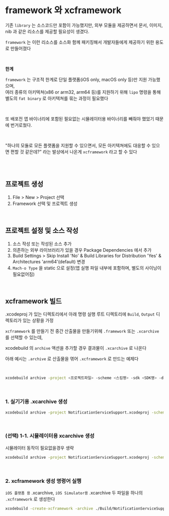 # framework 와 xcframework

기존 `library` 는 소스코드만 포함이 가능했지만, 외부 모듈을 제공하면서 문서, 이미지, nib 과 같은 리소스를 제공할 필요성이 생겼다.

`framework` 는 이런 리소스를 소스화 함께 패키징해서 개발자들에게 제공하기 위한 용도로 만들어졌다

</br>

**한계**

`framework` 는 구조적 한계로 단일 플랫폼(iOS only, macOS only 등)만 지원 가능했으며,  
여러 종류의 아키텍쳐(x86 or arm32, arm64 등)를 지원하기 위해 `lipo` 명령을 통해 별도의 `fat binary` 로 아키텍쳐를 묶는 과정이 필요했다

</br>

또 배포전 앱 바이너리에 포함된 필요없는 시뮬레이터용 바이너리를 빼줘야 했었기 때문에 번거로웠다.

</br>

"하나의 모듈로 모든 플랫폼을 지원할 수 있으면서, 모든 아키텍쳐에도 대응할 수 있으면 편할 것 같은데?" 라는 발상에서 나온게 `xcframework` 라고 할 수 있다

</br>

<!--TODO: xcframework 특성 작성 -->

</br>

## 프로젝트 생성

1. File > New > Project 선택
2. Framework 선택 및 프로젝트 생성

</br>

## 프로젝트 설정 및 소스 작성

1. 소스 작성 또는 작성된 소스 추가
2. 의존하는 외부 라이브러리가 있을 경우 Package Dependencies 에서 추가
3. Build Settings > Skip Install 'No' & Build Libraries for Distribution 'Yes' & Architectures 'arm64'(default) 변경
4. `Mach-o Type` 을 static 으로 설정(앱 실행 파일 내부에 포함하며, 별도의 사이닝이 필요없어짐)

</br>

## xcframework 빌드

.xcodeproj 가 있는 디렉토리에서 아래 명령 실행
루트 디렉토리에 `Build`, `Output` 디렉토리가 있는 상황을 가정

`xcframework` 를 만들기 전 중간 산출물을 만들기위헤 `.framework` 또는 `.xcarchive` 를 선택할 수 있는데,  

xcodebuild 의 `archive` 액션을 추가할 경우 결과물이 `.xcarchive` 로 나온다

아래 예시는 `.archive` 로 산출물을 엮어 `.xcframework` 로 만드는 예제다

</br>

```bash
xcodebuild archive -project <프로젝트파일> -scheme <스킴명> -sdk <SDK명> -destination <플랫폼명> -archivePath <아카이브내보낼경로>
```

</br>

### 1. 실기기용 .xcarchive 생성

```bash
xcodebuild archive -project NotificationServiceSupport.xcodeproj -scheme NotificationServiceSupport -sdk iphoneos -destination "generic/platform=iOS" -archivePath ./Build/NotificationServiceSupport.xcarchive
```

</br>

### (선택) 1-1. 시뮬레이터용 xcarchive 생성

시뮬레이터 동작이 필요없을경우 생략

```bash
xcodebuild archive -project NotificationServiceSupport.xcodeproj -scheme NotificationServiceSupport -sdk iphonesimulator -destination "generic/platform=iOS Simulator" -archivePath ./Build/NotificationServiceSupport_simulator.xcarchive
```

</br>

### 2. xcframework 생성 명령어 실행

`iOS 플랫폼 용` .xcarchive, `iOS Simulator용` .xcarchive 두 파일을 하나의 `.xcframework` 로 생성한다

```bash
xcodebuild -create-xcframework -archive ./Build/NotificationServiceSupport.xcarchive -framework NotificationServiceSupport.framework -archive ./Build/NotificationServiceSupport_simulator.xcarchive -framework NotificationServiceSupport.framework -output ./Output/NotificationServiceSupport.xcframework
```